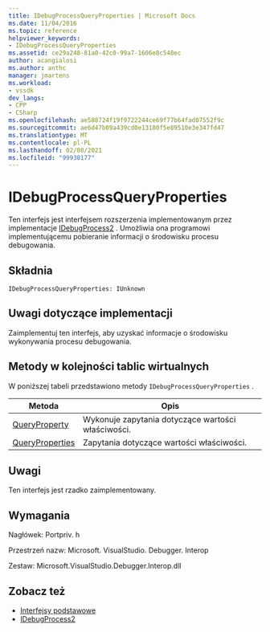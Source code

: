 ```yaml
---
title: IDebugProcessQueryProperties | Microsoft Docs
ms.date: 11/04/2016
ms.topic: reference
helpviewer_keywords:
- IDebugProcessQueryProperties
ms.assetid: ce29a248-81a0-42c0-99a7-1606e8c548ec
author: acangialosi
ms.author: anthc
manager: jmartens
ms.workload:
- vssdk
dev_langs:
- CPP
- CSharp
ms.openlocfilehash: ae588724f19f9722244ce69f77b64fad07552f9c
ms.sourcegitcommit: ae6d47b09a439cd0e13180f5e89510e3e347fd47
ms.translationtype: MT
ms.contentlocale: pl-PL
ms.lasthandoff: 02/08/2021
ms.locfileid: "99938177"
---
```

# <a name="idebugprocessqueryproperties"></a>IDebugProcessQueryProperties
Ten interfejs jest interfejsem rozszerzenia implementowanym przez implementacje [IDebugProcess2](../../../extensibility/debugger/reference/idebugprocess2.md) . Umożliwia ona programowi implementującemu pobieranie informacji o środowisku procesu debugowania.

## <a name="syntax"></a>Składnia

```
IDebugProcessQueryProperties: IUnknown
```

## <a name="notes-for-implementers"></a>Uwagi dotyczące implementacji
 Zaimplementuj ten interfejs, aby uzyskać informacje o środowisku wykonywania procesu debugowania.

## <a name="methods-in-vtable-order"></a>Metody w kolejności tablic wirtualnych
 W poniższej tabeli przedstawiono metody `IDebugProcessQueryProperties` .

|Metoda|Opis|
|------------|-----------------|
|[QueryProperty](../../../extensibility/debugger/reference/idebugprocessqueryproperties-queryproperty.md)|Wykonuje zapytania dotyczące wartości właściwości.|
|[QueryProperties](../../../extensibility/debugger/reference/idebugprocessqueryproperties-queryproperties.md)|Zapytania dotyczące wartości właściwości.|

## <a name="remarks"></a>Uwagi
 Ten interfejs jest rzadko zaimplementowany.

## <a name="requirements"></a>Wymagania
 Nagłówek: Portpriv. h

 Przestrzeń nazw: Microsoft. VisualStudio. Debugger. Interop

 Zestaw: Microsoft.VisualStudio.Debugger.Interop.dll

## <a name="see-also"></a>Zobacz też
- [Interfejsy podstawowe](../../../extensibility/debugger/reference/core-interfaces.md)
- [IDebugProcess2](../../../extensibility/debugger/reference/idebugprocess2.md)
